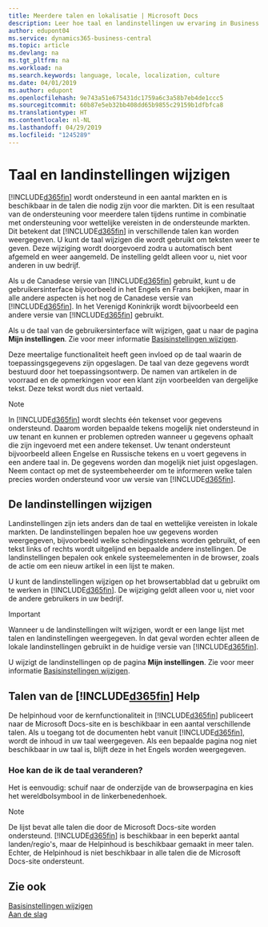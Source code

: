 ```yaml
---
title: Meerdere talen en lokalisatie | Microsoft Docs
description: Leer hoe taal en landinstellingen uw ervaring in Business Central beïnvloeden.
author: edupont04
ms.service: dynamics365-business-central
ms.topic: article
ms.devlang: na
ms.tgt_pltfrm: na
ms.workload: na
ms.search.keywords: language, locale, localization, culture
ms.date: 04/01/2019
ms.author: edupont
ms.openlocfilehash: 9e743a51e675431dc1759a6c3a58b7eb4de1ccc5
ms.sourcegitcommit: 60b87e5eb32bb408dd65b9855c29159b1dfbfca8
ms.translationtype: HT
ms.contentlocale: nl-NL
ms.lasthandoff: 04/29/2019
ms.locfileid: "1245289"
---
```

# <a name="changing-language-and-locale"></a>Taal en landinstellingen wijzigen

[!INCLUDE[d365fin](includes/d365fin_md.md)] wordt ondersteund in een aantal markten en is beschikbaar in de talen die nodig zijn voor die markten. Dit is een resultaat van de ondersteuning voor meerdere talen tijdens runtime in combinatie met ondersteuning voor wettelijke vereisten in de ondersteunde markten. Dit betekent dat [!INCLUDE[d365fin](includes/d365fin_md.md)] in verschillende talen kan worden weergegeven. U kunt de taal wijzigen die wordt gebruikt om teksten weer te geven. Deze wijziging wordt doorgevoerd zodra u automatisch bent afgemeld en weer aangemeld. De instelling geldt alleen voor u, niet voor anderen in uw bedrijf.  

Als u de Canadese versie van [!INCLUDE[d365fin](includes/d365fin_md.md)] gebruikt, kunt u de gebruikersinterface bijvoorbeeld in het Engels en Frans bekijken, maar in alle andere aspecten is het nog de Canadese versie van [!INCLUDE[d365fin](includes/d365fin_md.md)]. In het Verenigd Koninkrijk wordt bijvoorbeeld een andere versie van [!INCLUDE[d365fin](includes/d365fin_md.md)] gebruikt.  

Als u de taal van de gebruikersinterface wilt wijzigen, gaat u naar de pagina **Mijn instellingen**. Zie voor meer informatie [Basisinstellingen wijzigen](ui-change-basic-settings.md#language).  

Deze meertalige functionaliteit heeft geen invloed op de taal waarin de toepassingsgegevens zijn opgeslagen. De taal van deze gegevens wordt bestuurd door het toepassingsontwerp. De namen van artikelen in de voorraad en de opmerkingen voor een klant zijn voorbeelden van dergelijke tekst. Deze tekst wordt dus niet vertaald.  

> [!NOTE]  
> In [!INCLUDE[d365fin](includes/d365fin_md.md)] wordt slechts één tekenset voor gegevens ondersteund. Daarom worden bepaalde tekens mogelijk niet ondersteund in uw tenant en kunnen er problemen optreden wanneer u gegevens ophaalt die zijn ingevoerd met een andere tekenset. Uw tenant ondersteunt bijvoorbeeld alleen Engelse en Russische tekens en u voert gegevens in een andere taal in. De gegevens worden dan mogelijk niet juist opgeslagen. Neem contact op met de systeembeheerder om te informeren welke talen precies worden ondersteund voor uw versie van [!INCLUDE[d365fin](includes/d365fin_md.md)].  

## <a name="changing-the-locale"></a>De landinstellingen wijzigen
Landinstellingen zijn iets anders dan de taal en wettelijke vereisten in lokale markten. De landinstellingen bepalen hoe uw gegevens worden weergegeven, bijvoorbeeld welke scheidingstekens worden gebruikt, of een tekst links of rechts wordt uitgelijnd en bepaalde andere instellingen. De landinstellingen bepalen ook enkele systeemelementen in de browser, zoals de actie om een nieuw artikel in een lijst te maken.  

U kunt de landinstellingen wijzigen op het browsertabblad dat u gebruikt om te werken in [!INCLUDE[d365fin](includes/d365fin_md.md)]. De wijziging geldt alleen voor u, niet voor de andere gebruikers in uw bedrijf.  

> [!IMPORTANT]  
>  Wanneer u de landinstellingen wilt wijzigen, wordt er een lange lijst met talen en landinstellingen weergegeven. In dat geval worden echter alleen de lokale landinstellingen gebruikt in de huidige versie van [!INCLUDE[d365fin](includes/d365fin_md.md)].  

U wijzigt de landinstellingen op de pagina **Mijn instellingen**. Zie voor meer informatie [Basisinstellingen wijzigen](ui-change-basic-settings.md).  

## <a name="languages-of-the-included365finincludesd365finmdmd-help"></a>Talen van de [!INCLUDE[d365fin](includes/d365fin_md.md)] Help
De helpinhoud voor de kernfunctionaliteit in [!INCLUDE[d365fin](includes/d365fin_md.md)] publiceert naar de Microsoft Docs-site en is beschikbaar in een aantal verschillende talen. Als u toegang tot de documenten hebt vanuit [!INCLUDE[d365fin](includes/d365fin_md.md)], wordt de inhoud in uw taal weergegeven. Als een bepaalde pagina nog niet beschikbaar in uw taal is, blijft deze in het Engels worden weergegeven.

### <a name="how-do-i-change-the-language"></a>Hoe kan de ik de taal veranderen?
Het is eenvoudig: schuif naar de onderzijde van de browserpagina en kies het wereldbolsymbool in de linkerbenedenhoek.

> [!NOTE]  
> De lijst bevat alle talen die door de Microsoft Docs-site worden ondersteund. [!INCLUDE[d365fin](includes/d365fin_md.md)] is beschikbaar in een beperkt aantal landen/regio's, maar de Helpinhoud is beschikbaar gemaakt in meer talen. Echter, de Helpinhoud is niet beschikbaar in alle talen die de Microsoft Docs-site ondersteunt.

## <a name="see-also"></a>Zie ook  
[Basisinstellingen wijzigen](ui-change-basic-settings.md)  
[Aan de slag](product-get-started.md)  
